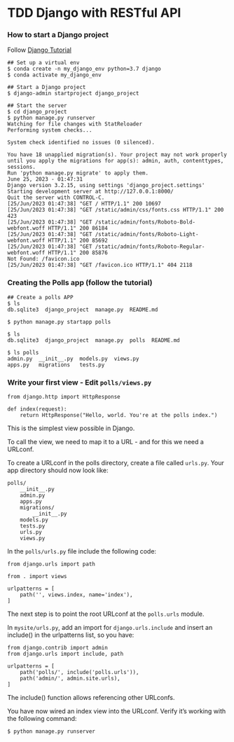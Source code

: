 # TDD Django with RESTful API

### How to start a Django project

Follow [Django Tutorial](https://docs.djangoproject.com/en/3.2/intro/tutorial01/)

```
## Set up a virtual env
$ conda create -n my_django_env python=3.7 django
$ conda activate my_django_env

## Start a Django project
$ django-admin startproject django_project

## Start the server
$ cd django_project
$ python manage.py runserver
Watching for file changes with StatReloader
Performing system checks...

System check identified no issues (0 silenced).

You have 18 unapplied migration(s). Your project may not work properly until you apply the migrations for app(s): admin, auth, contenttypes, sessions.
Run 'python manage.py migrate' to apply them.
June 25, 2023 - 01:47:31
Django version 3.2.15, using settings 'django_project.settings'
Starting development server at http://127.0.0.1:8000/
Quit the server with CONTROL-C.
[25/Jun/2023 01:47:38] "GET / HTTP/1.1" 200 10697
[25/Jun/2023 01:47:38] "GET /static/admin/css/fonts.css HTTP/1.1" 200 423
[25/Jun/2023 01:47:38] "GET /static/admin/fonts/Roboto-Bold-webfont.woff HTTP/1.1" 200 86184
[25/Jun/2023 01:47:38] "GET /static/admin/fonts/Roboto-Light-webfont.woff HTTP/1.1" 200 85692
[25/Jun/2023 01:47:38] "GET /static/admin/fonts/Roboto-Regular-webfont.woff HTTP/1.1" 200 85876
Not Found: /favicon.ico
[25/Jun/2023 01:47:38] "GET /favicon.ico HTTP/1.1" 404 2118

```

### Creating the Polls app (follow the tutorial)

```
## Create a polls APP
$ ls
db.sqlite3  django_project  manage.py  README.md

$ python manage.py startapp polls

$ ls
db.sqlite3  django_project  manage.py  polls  README.md
 
$ ls polls 
admin.py  __init__.py  models.py  views.py
apps.py   migrations   tests.py

```

### Write your first view - Edit `polls/views.py`

```
from django.http import HttpResponse

def index(request):
    return HttpResponse("Hello, world. You're at the polls index.")

```
This is the simplest view possible in Django. 

To call the view, we need to map it to a URL - and for this we need a URLconf.

To create a URLconf in the polls directory, create a file called `urls.py`. Your app directory should now look like:

```
polls/
    __init__.py
    admin.py
    apps.py
    migrations/
        __init__.py
    models.py
    tests.py
    urls.py
    views.py
```

In the `polls/urls.py` file include the following code:

```
from django.urls import path

from . import views

urlpatterns = [
    path('', views.index, name='index'),
]
```

The next step is to point the root URLconf at the `polls.urls` module. 

In `mysite/urls.py`, add an import for `django.urls.include` and insert an include() in the urlpatterns list, so you have:

```
from django.contrib import admin
from django.urls import include, path

urlpatterns = [
    path('polls/', include('polls.urls')),
    path('admin/', admin.site.urls),
]

```
The include() function allows referencing other URLconfs.

You have now wired an index view into the URLconf. Verify it’s working with the following command:

```
$ python manage.py runserver

```
